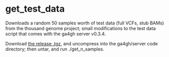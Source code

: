 # get_test_data

Downloads a random 50 samples worth of test data (full VCFs, stub BAMs) from the thousand genome project; small modifications to the test data script that comes with the ga4gh server v0.3.4.

Download [the release .tgz](https://github.com/CanDIG/get_test_data/archive/0.1.tar.gz), and uncompress into the ga4gh/server code directory; then untar, and run ./get_n_samples.
